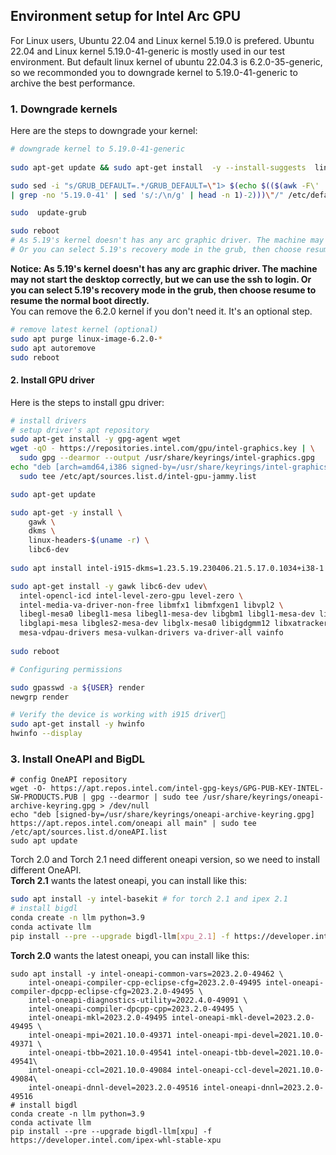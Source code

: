## Environment setup for Intel Arc GPU
For Linux users, Ubuntu 22.04 and Linux kernel 5.19.0 is prefered. Ubuntu 22.04 and Linux kernel 5.19.0-41-generic is mostly used in our test environment. But default linux kernel of ubuntu 22.04.3 is 6.2.0-35-generic, so we recommonded you to downgrade kernel to 5.19.0-41-generic to archive the best performance. 
### 1. Downgrade kernels
Here are the steps to downgrade your kernel:
```bash
# downgrade kernel to 5.19.0-41-generic
  
sudo apt-get update && sudo apt-get install  -y --install-suggests  linux-image-5.19.0-41-generic

sudo sed -i "s/GRUB_DEFAULT=.*/GRUB_DEFAULT=\"1> $(echo $(($(awk -F\' '/menuentry / {print $2}' /boot/grub/grub.cfg \
| grep -no '5.19.0-41' | sed 's/:/\n/g' | head -n 1)-2)))\"/" /etc/default/grub

sudo  update-grub

sudo reboot
# As 5.19's kernel doesn't has any arc graphic driver. The machine may not start the desktop correctly, but we can use the ssh to login. 
# Or you can select 5.19's recovery mode in the grub, then choose resume to resume the normal boot directly.
```
**Notice:  As 5.19's kernel doesn't has any arc graphic driver. The machine may not start the desktop correctly, but we can use the ssh to login. Or you can select 5.19's recovery mode in the grub, then choose resume to resume the normal boot directly.**  
You can remove the 6.2.0 kernel if you don't need it. It's an optional step.
```bash 
# remove latest kernel (optional)
sudo apt purge linux-image-6.2.0-*
sudo apt autoremove
sudo reboot
```

#### 2. Install GPU driver
Here is the steps to install gpu driver:
```bash
# install drivers
# setup driver's apt repository
sudo apt-get install -y gpg-agent wget
wget -qO - https://repositories.intel.com/gpu/intel-graphics.key | \
  sudo gpg --dearmor --output /usr/share/keyrings/intel-graphics.gpg
echo "deb [arch=amd64,i386 signed-by=/usr/share/keyrings/intel-graphics.gpg] https://repositories.intel.com/gpu/ubuntu jammy client" | \
  sudo tee /etc/apt/sources.list.d/intel-gpu-jammy.list

sudo apt-get update

sudo apt-get -y install \
    gawk \
    dkms \
    linux-headers-$(uname -r) \
    libc6-dev
	
sudo apt install intel-i915-dkms=1.23.5.19.230406.21.5.17.0.1034+i38-1 intel-platform-vsec-dkms=2023.20.0-21 intel-platform-cse-dkms=2023.11.1-36 intel-fw-gpu=2023.39.2-255~22.04

sudo apt-get install -y gawk libc6-dev udev\
  intel-opencl-icd intel-level-zero-gpu level-zero \
  intel-media-va-driver-non-free libmfx1 libmfxgen1 libvpl2 \
  libegl-mesa0 libegl1-mesa libegl1-mesa-dev libgbm1 libgl1-mesa-dev libgl1-mesa-dri \
  libglapi-mesa libgles2-mesa-dev libglx-mesa0 libigdgmm12 libxatracker2 mesa-va-drivers \
  mesa-vdpau-drivers mesa-vulkan-drivers va-driver-all vainfo
  
sudo reboot

# Configuring permissions

sudo gpasswd -a ${USER} render
newgrp render

# Verify the device is working with i915 driver
sudo apt-get install -y hwinfo
hwinfo --display
```

### 3. Install OneAPI and BigDL
```
# config OneAPI repository
wget -O- https://apt.repos.intel.com/intel-gpg-keys/GPG-PUB-KEY-INTEL-SW-PRODUCTS.PUB | gpg --dearmor | sudo tee /usr/share/keyrings/oneapi-archive-keyring.gpg > /dev/null
echo "deb [signed-by=/usr/share/keyrings/oneapi-archive-keyring.gpg] https://apt.repos.intel.com/oneapi all main" | sudo tee /etc/apt/sources.list.d/oneAPI.list
sudo apt update
```
Torch 2.0 and Torch 2.1 need different oneapi version, so we need to install different OneAPI.  
**Torch 2.1** wants the latest oneapi, you can install like this:
```bash
sudo apt install -y intel-basekit # for torch 2.1 and ipex 2.1
# install bigdl
conda create -n llm python=3.9
conda activate llm
pip install --pre --upgrade bigdl-llm[xpu_2.1] -f https://developer.intel.com/ipex-whl-stable-xpu
```
**Torch 2.0** wants the latest oneapi, you can install like this:
```
sudo apt install -y intel-oneapi-common-vars=2023.2.0-49462 \
    intel-oneapi-compiler-cpp-eclipse-cfg=2023.2.0-49495 intel-oneapi-compiler-dpcpp-eclipse-cfg=2023.2.0-49495 \
    intel-oneapi-diagnostics-utility=2022.4.0-49091 \
    intel-oneapi-compiler-dpcpp-cpp=2023.2.0-49495 \
    intel-oneapi-mkl=2023.2.0-49495 intel-oneapi-mkl-devel=2023.2.0-49495 \
    intel-oneapi-mpi=2021.10.0-49371 intel-oneapi-mpi-devel=2021.10.0-49371 \
    intel-oneapi-tbb=2021.10.0-49541 intel-oneapi-tbb-devel=2021.10.0-49541\
    intel-oneapi-ccl=2021.10.0-49084 intel-oneapi-ccl-devel=2021.10.0-49084\
    intel-oneapi-dnnl-devel=2023.2.0-49516 intel-oneapi-dnnl=2023.2.0-49516
# install bigdl
conda create -n llm python=3.9
conda activate llm
pip install --pre --upgrade bigdl-llm[xpu] -f https://developer.intel.com/ipex-whl-stable-xpu
```
